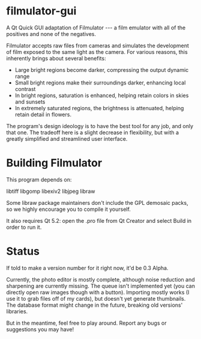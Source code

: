filmulator-gui
==============

A Qt Quick GUI adaptation of Filmulator --- a film emulator with all of the positives and none of the negatives.

Filmulator accepts raw files from cameras and simulates the development of film exposed to the same light as the camera. For various reasons, this inherently brings about several benefits:

* Large bright regions become darker, compressing the output dynamic range
* Small bright regions make their surroundings darker, enhancing local contrast
* In bright regions, saturation is enhanced, helping retain colors in skies and sunsets
* In extremely saturated regions, the brightness is attenuated, helping retain detail in flowers.

The program's design ideology is to have the best tool for any job, and only that one. The tradeoff here is a slight decrease in flexibility, but with a greatly simplified and streamlined user interface.

# Building Filmulator

This program depends on:

libtiff
libgomp
libexiv2
libjpeg
libraw

Some libraw package maintainers don't include the GPL demosaic packs, so we highly encourage you to compile it yourself.

It also requires Qt 5.2: open the .pro file from Qt Creator and select Build in order to run it.


# Status

If told to make a version number for it right now, it'd be 0.3 Alpha.

Currently, the photo editor is mostly complete, although noise reduction and sharpening are currently missing. The queue isn't implemented yet (you can directly open raw images though with a button). Importing mostly works (I use it to grab files off of my cards), but doesn't yet generate thumbnails. The database format might change in the future, breaking old versions' libraries.

But in the meantime, feel free to play around. Report any bugs or suggestions you may have!
